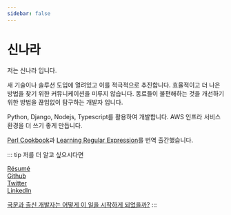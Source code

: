 ```yaml
---
sidebar: false
---
```


# 신나라

저는 신나라 입니다.
    
새 기술이나 솔루션 도입에 열려있고 이를 적극적으로 추진합니다. 효율적이고 더 나은 방법을 찾기 위한 커뮤니케이션을 미루지 않습니다. 동료들이 불편해하는 것을 개선하기 위한 방법을 끊임없이 탐구하는 개발자 입니다.
   
Python, Django, Nodejs, Typescript를 활용하여 개발합니다. AWS 인프라 서비스 환경을 더 쓰기 좋게 만듭니다.
   
[Perl Cookbook](http://www.yes24.com/product/goods/36148049)과 [Learning Regular Expression](http://www.yes24.com/Product/Goods/75454395)를 번역 출간했습니다.


::: tip 저를 더 알고 싶으시다면

[Résumé](https://nara-dev.notion.site/Nara-Shin-2124b4439ba64103a2691fcb62af2f5a)   
[Github](https://github.com/narashin)  
[Twitter](https://twitter.com/pengdrinksbeer)  
[LinkedIn](https://www.linkedin.com/in/shinnara)  

[국문과 출신 개발자는 어떻게 이 일을 시작하게 되었을까?](https://velog.io/@narashin/%EA%B5%AD%EB%AC%B8%EA%B3%BC-%EC%B6%9C%EC%8B%A0-%EA%B0%9C%EB%B0%9C%EC%9E%90%EB%8A%94-%EC%96%B4%EB%96%BB%EA%B2%8C-%EC%9D%B4-%EC%9D%BC%EC%9D%84-%EC%8B%9C%EC%9E%91%ED%95%98%EA%B2%8C-%EB%90%98%EC%97%88%EC%9D%84%EA%B9%8C-IT%EC%84%9C%EC%A0%81-%EB%B2%88%EC%97%AD%EA%B8%B0)
:::
